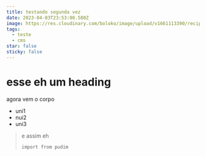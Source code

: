 ```yaml
---
title: testando segunda vez
date: 2023-04-03T23:53:08.580Z
image: https://res.cloudinary.com/boloko/image/upload/v1661113390/recipes/boulder.jpg
tags:
  - teste
  - cms
star: false
sticky: false
---
```

# e﻿sse eh um heading



a﻿gora vem o corpo



* u﻿ni1
* n﻿ui2
* u﻿ni3

> e﻿ assim eh
>
> ```editorconfig
> import from pudim
> ```